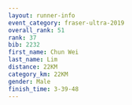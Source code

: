 ```yaml
---
layout: runner-info 
event_category: fraser-ultra-2019 
overall_rank: 51
rank: 37
bib: 2232
first_name: Chun Wei
last_name: Lim
distance: 22KM
category_km: 22KM
gender: Male
finish_time: 3-39-48
---
```


